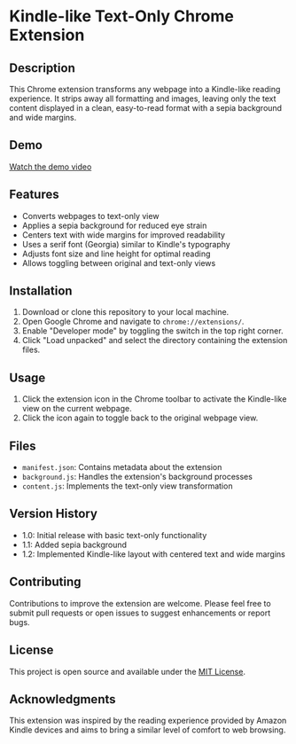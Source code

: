 # Kindle-like Text-Only Chrome Extension

## Description

This Chrome extension transforms any webpage into a Kindle-like reading experience. It strips away all formatting and images, leaving only the text content displayed in a clean, easy-to-read format with a sepia background and wide margins.

## Demo
 [Watch the demo video](./demo.mp4)

## Features

- Converts webpages to text-only view
- Applies a sepia background for reduced eye strain
- Centers text with wide margins for improved readability
- Uses a serif font (Georgia) similar to Kindle's typography
- Adjusts font size and line height for optimal reading
- Allows toggling between original and text-only views

## Installation

1. Download or clone this repository to your local machine.
2. Open Google Chrome and navigate to `chrome://extensions/`.
3. Enable "Developer mode" by toggling the switch in the top right corner.
4. Click "Load unpacked" and select the directory containing the extension files.

## Usage

1. Click the extension icon in the Chrome toolbar to activate the Kindle-like view on the current webpage.
2. Click the icon again to toggle back to the original webpage view.

## Files

- `manifest.json`: Contains metadata about the extension
- `background.js`: Handles the extension's background processes
- `content.js`: Implements the text-only view transformation

## Version History

- 1.0: Initial release with basic text-only functionality
- 1.1: Added sepia background
- 1.2: Implemented Kindle-like layout with centered text and wide margins

## Contributing

Contributions to improve the extension are welcome. Please feel free to submit pull requests or open issues to suggest enhancements or report bugs.

## License

This project is open source and available under the [MIT License](https://opensource.org/licenses/MIT).

## Acknowledgments

This extension was inspired by the reading experience provided by Amazon Kindle devices and aims to bring a similar level of comfort to web browsing.
